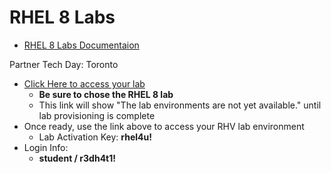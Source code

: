 # RHEL 8 Labs

- [RHEL 8 Labs Documentaion](https://github.com/xtophd/RHEL8-Workshop/blob/master/documentation/RHEL8-Workshop.adoc)

Partner Tech Day: Toronto
 - [Click Here to access your lab](http://bit.ly/2TaeoHe)
    * **Be sure to chose the RHEL 8 lab**
    * This link will show "The lab environments are not yet available." until lab provisioning is complete
 - Once ready, use the link above to access your RHV lab environment
    * Lab Activation Key: **rhel4u!**
 - Login Info:
    * **student / r3dh4t1!**
    
